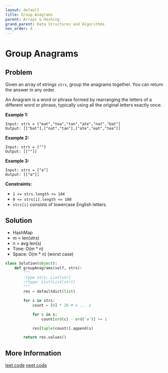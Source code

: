 ```yaml
---
layout: default
title: Group Anagrams
parent: Arrays & Hashing
grand_parent: Data Structures and Algorithms
nav_order: 4
---
```


# Group Anagrams

## Problem

Given an array of strings `strs`, group the anagrams together. You can return the answer in any order.

An Anagram is a word or phrase formed by rearranging the letters of a different word or phrase, typically using all the original letters exactly once.

**Example 1:**

```
Input: strs = ["eat","tea","tan","ate","nat","bat"]
Output: [["bat"],["nat","tan"],["ate","eat","tea"]]
```

**Example 2:**

```
Input: strs = [""]
Output: [[""]]
```

**Example 3:**

```
Input: strs = ["a"]
Output: [["a"]]
```

**Constraints:**

- `1 <= strs.length <= 104`
- `0 <= strs[i].length <= 100`
- `strs[i]` consists of lowercase English letters.

## Solution

- HashMap
- m = len(strs)
- n = avg len(s)
- Time: O(m \* n)
- Space: O(m \* n) (worst case)

```python
class Solution(object):
    def groupAnagrams(self, strs):
        """
        :type strs: List[str]
        :rtype: List[List[str]]
        """
        res = defaultdict(list)

        for s in strs:
            count = [0] * 26 # a ... z

            for c in s:
                count[ord(c) - ord('a')] += 1

            res[tuple(count)].append(s)

        return res.values()
```

## More Information

[leet code](https://leetcode.com/problems/group-anagrams/) [neet code](https://youtu.be/vzdNOK2oB2E)
